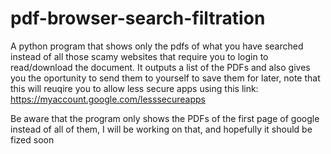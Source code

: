 # pdf-browser-search-filtration
A python program that shows only the pdfs of what you have searched instead of all those scamy websites that require you to login to read/download the document.
It outputs a list of the PDFs and also gives you the oportunity to send them to yourself to save them for later, note that this will reuqire you to allow
less secure apps using this link: https://myaccount.google.com/lesssecureapps

Be aware that the program only shows the PDFs of the first page of google instead of all of them, I will be working on that, and hopefully it should be fized soon
